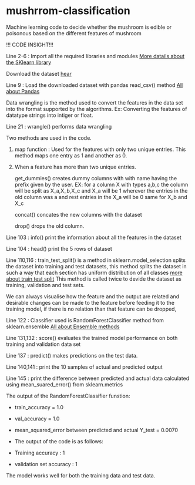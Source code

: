 # mushrrom-classification

Machine learning code to decide whether the mushroom is edible or poisonous based on the different features of mushroom
 
!!! CODE INSIGHT!!!

Line 2-6 : Import all the required libraries and modules 
       [More datails about the SKlearn library](https://scikit-learn.org/stable/user_guide.html)

Download the dataset [hear](https://www.kaggle.com/uciml/mushroom-classification)

Line 9  : Load the downloaded dataset with pandas read_csv() method
       [All about Pandas](https://pandas.pydata.org/pandas-docs/stable/)

Data wrangling is the method used to convert the features in the data set into the format supported by the algorithms. Ex: Converting the features of datatype strings into intiger or float.

Line 21 : wrangle() performs data wrangling
          
  Two methods are used in  the code.
          
  1. map function : Used for the features with only two unique entries. This method maps one entry as 1 and another as 0.
  
  2. When a feature has more than two unique entries.
     
     get_dummies() creates dummy columns with with name having the prefix given by the user. EX: for a column X with types a,b,c the          column will be split as X_a,X_b,X_c and X_a will be 1 wherever the entries in the old column was a and rest entries in the X_a will      be 0 same for X_b and X_c 
     
     concat() concates the new columns with the dataset
     
     drop() drops the old column.

Line 103 : info() print the information about all the features in the dataset

Line 104 : head() print the 5 rows of dataset

Line 110,116 : train_test_split() is a method in sklearn.model_selection splits the dataset into training and test datasets, this method                splits the dataset in such a way that each section has uniform distribution of all classes [more about train test split](https://scikit-learn.org/stable/modules/generated/sklearn.model_selection.train_test_split.html) 
             This method is called twice to devide the dataset as training, validation and test sets.
 
We can always visualise how the feature and the output are related and desirable changes can be made to the feature before feeding it to the training model, if there is no relation than that feature can be dropped,

Line 122 : Classifier used is RandomForestClassifier method from sklearn.ensemble [All about Ensemble methods](https://scikit-learn.org/stable/modules/ensemble.html#random-forests)

Line 131,132 : score() evaluates the trained model performance on both training and validation data set

Line 137 : predict() makes predictions on the test data.

Line 140,141 : print the 10 samples of actual and predicted output

Line 145 : print the difference between predicted and actual data calculated using mean_suared_error() from sklearn.metrics

The output of the RandomForestClassifier funstion:
* train_accuracy = 1.0
* val_accuracy = 1.0
* mean_squared_error between predicted and actual Y_test = 0.0070

* The output of the code is as follows:
* Training accuracy : 1
* validation set accuracy : 1

The model works well for both the training data and test data.
